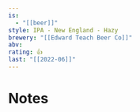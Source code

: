 ```yaml
---
is:
  - "[[beer]]"
style: IPA - New England - Hazy
brewery: "[[Edward Teach Beer Co]]"
abv: 
rating: 👍
last: "[[2022-06]]"
---
```

# Notes

